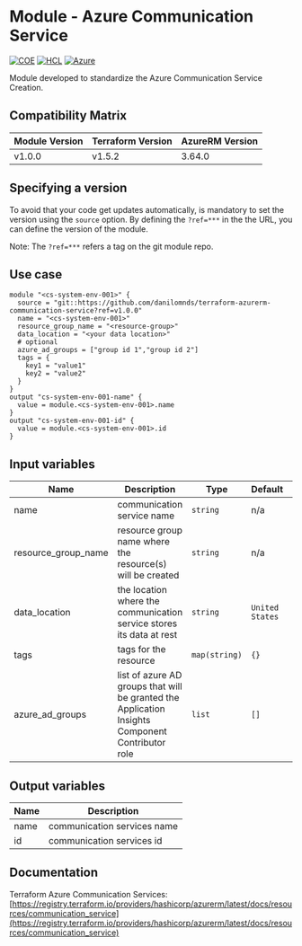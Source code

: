 # Module - Azure Communication Service
[![COE](https://img.shields.io/badge/Created%20By-CCoE-blue)]()
[![HCL](https://img.shields.io/badge/language-HCL-blueviolet)](https://www.terraform.io/)
[![Azure](https://img.shields.io/badge/provider-Azure-blue)](https://registry.terraform.io/providers/hashicorp/azurerm/latest)

Module developed to standardize the Azure Communication Service Creation.

## Compatibility Matrix

| Module Version | Terraform Version | AzureRM Version |
|----------------|-------------------| --------------- |
| v1.0.0         | v1.5.2            | 3.64.0          |

## Specifying a version

To avoid that your code get updates automatically, is mandatory to set the version using the `source` option. 
By defining the `?ref=***` in the the URL, you can define the version of the module.

Note: The `?ref=***` refers a tag on the git module repo.

## Use case

```hcl
module "<cs-system-env-001>" {
  source = "git::https://github.com/danilomnds/terraform-azurerm-communication-service?ref=v1.0.0" 
  name = "<cs-system-env-001>"
  resource_group_name = "<resource-group>"
  data_location = "<your data location>"
  # optional
  azure_ad_groups = ["group id 1","group id 2"]
  tags = {
    key1 = "value1"
    key2 = "value2"    
  }  
}
output "cs-system-env-001-name" {
  value = module.<cs-system-env-001>.name
}
output "cs-system-env-001-id" {
  value = module.<cs-system-env-001>.id
}
```

## Input variables

| Name | Description | Type | Default | Required |
|------|-------------|------|---------|:--------:|
| name | communication service name | `string` | n/a | `Yes` |
| resource_group_name | resource group name where the resource(s) will be created | `string` | n/a | `Yes` |
| data_location | the location where the communication service stores its data at rest | `string` | `United States` | No |
| tags | tags for the resource | `map(string)` | `{}` | No |
| azure_ad_groups | list of azure AD groups that will be granted the Application Insights Component Contributor role  | `list` | `[]` | No |

## Output variables

| Name | Description |
|------|-------------|
| name | communication services name |
| id | communication services id |

## Documentation

Terraform Azure Communication Services: <br>
[https://registry.terraform.io/providers/hashicorp/azurerm/latest/docs/resources/communication_service](https://registry.terraform.io/providers/hashicorp/azurerm/latest/docs/resources/communication_service)<br>